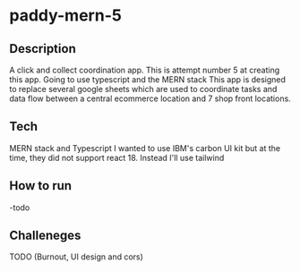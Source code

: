 # paddy-mern-5
## Description
A click and collect coordination app. 
This is attempt number 5 at creating this app. Going to use typescript and the MERN stack
This app is designed to replace several google sheets which are used to coordinate tasks and data flow between a central ecommerce location and 7 shop front locations.

## Tech
MERN stack and Typescript
I wanted to use IBM's carbon UI kit but at the time, they did not support react 18. Instead I'll use tailwind


## How to run
-todo

## Challeneges 
TODO (Burnout, UI design and cors)
